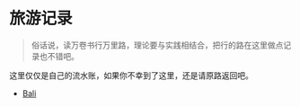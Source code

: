 # 旅游记录
> 俗话说，读万卷书行万里路，理论要与实践相结合，把行的路在这里做点记录也不错吧。  

这里仅仅是自己的流水账，如果你不幸到了这里，还是请原路返回吧。

* [Bali](Bali.md)

